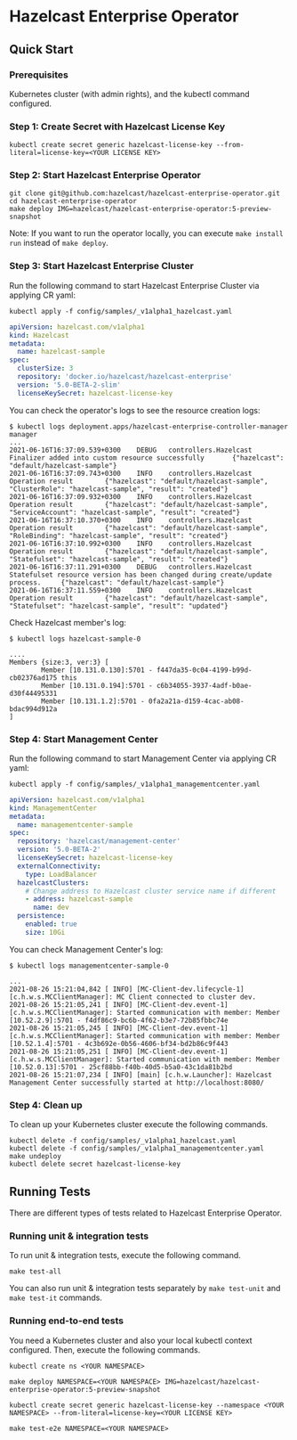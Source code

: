 # Hazelcast Enterprise Operator

## Quick Start

### Prerequisites

Kubernetes cluster (with admin rights), and the kubectl command configured.

### Step 1: Create Secret with Hazelcast License Key

```shell
kubectl create secret generic hazelcast-license-key --from-literal=license-key=<YOUR LICENSE KEY>
```

### Step 2: Start Hazelcast Enterprise Operator

```shell
git clone git@github.com:hazelcast/hazelcast-enterprise-operator.git
cd hazelcast-enterprise-operator
make deploy IMG=hazelcast/hazelcast-enterprise-operator:5-preview-snapshot
```

Note: If you want to run the operator locally, you can execute `make install run` instead of `make deploy`.

### Step 3: Start Hazelcast Enterprise Cluster

Run the following command to start Hazelcast Enterprise Cluster via applying CR yaml:

```shell
kubectl apply -f config/samples/_v1alpha1_hazelcast.yaml
```
```yaml
apiVersion: hazelcast.com/v1alpha1
kind: Hazelcast
metadata:
  name: hazelcast-sample
spec:
  clusterSize: 3
  repository: 'docker.io/hazelcast/hazelcast-enterprise'
  version: '5.0-BETA-2-slim'
  licenseKeySecret: hazelcast-license-key
```

You can check the operator's logs to see the resource creation logs:
```
$ kubectl logs deployment.apps/hazelcast-enterprise-controller-manager manager
...
2021-06-16T16:37:09.539+0300    DEBUG   controllers.Hazelcast   Finalizer added into custom resource successfully       {"hazelcast": "default/hazelcast-sample"}
2021-06-16T16:37:09.743+0300    INFO    controllers.Hazelcast   Operation result        {"hazelcast": "default/hazelcast-sample", "ClusterRole": "hazelcast-sample", "result": "created"}
2021-06-16T16:37:09.932+0300    INFO    controllers.Hazelcast   Operation result        {"hazelcast": "default/hazelcast-sample", "ServiceAccount": "hazelcast-sample", "result": "created"}
2021-06-16T16:37:10.370+0300    INFO    controllers.Hazelcast   Operation result        {"hazelcast": "default/hazelcast-sample", "RoleBinding": "hazelcast-sample", "result": "created"}
2021-06-16T16:37:10.992+0300    INFO    controllers.Hazelcast   Operation result        {"hazelcast": "default/hazelcast-sample", "Statefulset": "hazelcast-sample", "result": "created"}
2021-06-16T16:37:11.291+0300    DEBUG   controllers.Hazelcast   Statefulset resource version has been changed during create/update process.     {"hazelcast": "default/hazelcast-sample"}
2021-06-16T16:37:11.559+0300    INFO    controllers.Hazelcast   Operation result        {"hazelcast": "default/hazelcast-sample", "Statefulset": "hazelcast-sample", "result": "updated"}
```

Check Hazelcast member's log:
```shell
$ kubectl logs hazelcast-sample-0

....
Members {size:3, ver:3} [
        Member [10.131.0.130]:5701 - f447da35-0c04-4199-b99d-cb02376ad175 this
        Member [10.131.0.194]:5701 - c6b34055-3937-4adf-b0ae-d30f44495331
        Member [10.131.1.2]:5701 - 0fa2a21a-d159-4cac-ab08-bdac994d912a
]
```
### Step 4: Start Management Center
Run the following command to start Management Center via applying CR yaml:

```shell
kubectl apply -f config/samples/_v1alpha1_managementcenter.yaml
```
```yaml
apiVersion: hazelcast.com/v1alpha1
kind: ManagementCenter
metadata:
  name: managementcenter-sample
spec:
  repository: 'hazelcast/management-center'
  version: '5.0-BETA-2'
  licenseKeySecret: hazelcast-license-key
  externalConnectivity:
    type: LoadBalancer
  hazelcastClusters:
    # Change address to Hazelcast cluster service name if different
    - address: hazelcast-sample
      name: dev
  persistence:
    enabled: true
    size: 10Gi
```

You can check Management Center's log:

```shell
$ kubectl logs managementcenter-sample-0

...
2021-08-26 15:21:04,842 [ INFO] [MC-Client-dev.lifecycle-1] [c.h.w.s.MCClientManager]: MC Client connected to cluster dev.
2021-08-26 15:21:05,241 [ INFO] [MC-Client-dev.event-1] [c.h.w.s.MCClientManager]: Started communication with member: Member [10.52.2.9]:5701 - f4df86c9-bc6b-4f62-b3e7-72b85fbbc74e
2021-08-26 15:21:05,245 [ INFO] [MC-Client-dev.event-1] [c.h.w.s.MCClientManager]: Started communication with member: Member [10.52.1.4]:5701 - 4c3b692e-0b56-4606-bf34-bd2b86c9f443
2021-08-26 15:21:05,251 [ INFO] [MC-Client-dev.event-1] [c.h.w.s.MCClientManager]: Started communication with member: Member [10.52.0.13]:5701 - 25cf88bb-f40b-40d5-b5a0-43c1da81b2bd
2021-08-26 15:21:07,234 [ INFO] [main] [c.h.w.Launcher]: Hazelcast Management Center successfully started at http://localhost:8080/

```

### Step 4: Clean up

To clean up your Kubernetes cluster execute the following commands.

```shell
kubectl delete -f config/samples/_v1alpha1_hazelcast.yaml
kubectl delete -f config/samples/_v1alpha1_managementcenter.yaml
make undeploy
kubectl delete secret hazelcast-license-key
```

## Running Tests

There are different types of tests related to Hazelcast Enterprise Operator.

### Running unit & integration tests
To run unit & integration tests, execute the following command.

```shell
make test-all
```

You can also run unit & integration tests separately by `make test-unit` and `make test-it` commands.

### Running end-to-end tests 

You need a Kubernetes cluster and also your local kubectl context configured. Then, execute the following commands.

```shell
kubectl create ns <YOUR NAMESPACE>

make deploy NAMESPACE=<YOUR NAMESPACE> IMG=hazelcast/hazelcast-enterprise-operator:5-preview-snapshot

kubectl create secret generic hazelcast-license-key --namespace <YOUR NAMESPACE> --from-literal=license-key=<YOUR LICENSE KEY>

make test-e2e NAMESPACE=<YOUR NAMESPACE>
```


